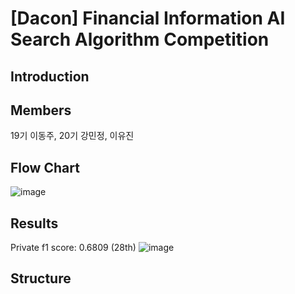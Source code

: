 # [Dacon] Financial Information AI Search Algorithm Competition

## Introduction

## Members
19기 이동주, 20기 강민정, 이유진

## Flow Chart
![image](https://github.com/user-attachments/assets/c3a61412-7b78-4fa3-922b-08d08b9c34ed)

## Results
Private f1 score: 0.6809 (28th)
![image](https://github.com/user-attachments/assets/09c74a73-21c7-4b12-a1c8-1d74867c5aee)

## Structure
